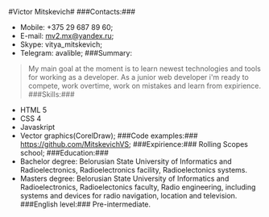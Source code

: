 #Victor Mitskevich#
###Contacts:###
- Mobile: +375 29 687 89 60;
- E-mail: <mv2.mx@yandex.ru>;
- Skype:  vitya_mitskevich;
- Telegram: avalible;
###Summary:
>My main goal at the moment is to learn newest technologies and tools for working as a developer.  As a junior web developer i'm ready to compete, work overtime, work on mistakes and learn from expirience.
###Skills:###
- HTML 5
- CSS 4
- Javaskript
- Vector graphics(CorelDraw);
###Code examples:###
<https://github.com/MitskevichVS>;
###Expirience:###
Rolling Scopes school;
###Education:###
- Bachelor degree: Belorusian State University of Informatics and Radioelectronics, Radioelectronics facility, Radioelectonics systems.
- Masters degree: Belorusian State University of Informatics and Radioelectronics, Radioelectonics faculty, Radio engineering, including systems and devices for radio navigation, location and television.
###English level:###
Pre-intermediate.
